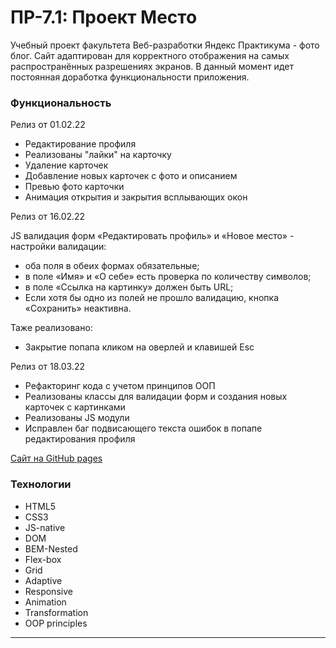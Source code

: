#  ПР-7.1: Проект Место

Учебный проект факультета Веб-разработки Яндекс Практикума - фото блог. Сайт адаптирован для корректного отображения на самых распространённых разрешениях экранов. В данный момент идет постоянная доработка функциональности приложения.

### Функциональность

Релиз от 01.02.22

* Редактирование профиля
* Реализованы "лайки" на карточку
* Удаление карточек
* Добавление новых карточек с фото и описанием
* Превью фото карточки
* Анимация открытия и закрытия всплывающих окон

Релиз от 16.02.22

JS валидация форм «Редактировать профиль» и «Новое место» - настройки валидации:
* оба поля в обеих формах обязательные;
* в поле «Имя» и «О себе» есть проверка по количеству символов;
* в поле «Ссылка на картинку» должен быть URL;
* Если хотя бы одно из полей не прошло валидацию, кнопка «Сохранить» неактивна.

Таже реализовано:
* Закрытие попапа кликом на оверлей и клавишей Esc

Релиз от 18.03.22

* Рефакторинг кода с учетом принципов ООП
* Реализованы классы для валидации форм и создания новых карточек с картинками
* Реализованы JS модули
* Исправлен баг подвисающего текста ошибок в попапе редактирования профиля


[Сайт на GitHub pages](https://beardy-raccoon.github.io/mesto/index.html)

### Технологии
* HTML5
* CSS3
* JS-native
* DOM
* BEM-Nested
* Flex-box
* Grid
* Adaptive
* Responsive
* Animation
* Transformation
* OOP principles
****
